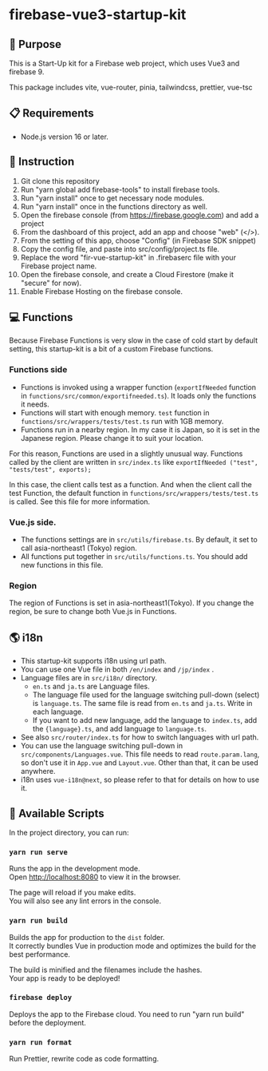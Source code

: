 # firebase-vue3-startup-kit

## 🎯 Purpose

This is a Start-Up kit for a Firebase web project, which uses Vue3 and firebase 9.

This package includes vite, vue-router, pinia, tailwindcss, prettier, vue-tsc

## 📋 Requirements

- Node.js version 16 or later.

## 📖 Instruction

1. Git clone this repository
2. Run "yarn global add firebase-tools" to install firebase tools.
3. Run "yarn install" once to get necessary node modules.
4. Run "yarn install" once in the functions directory as well.
5. Open the firebase console (from https://firebase.google.com) and add a project
6. From the dashboard of this project, add an app and choose "web" (</>).
7. From the setting of this app, choose "Config" (in Firebase SDK snippet)
8. Copy the config file, and paste into src/config/project.ts file.
9. Replace the word "fir-vue-startup-kit" in .firebaserc file with your Firebase project name.
10. Open the firebase console, and create a Cloud Firestore (make it "secure" for now).
11. Enable Firebase Hosting on the firebase console.

## 💻 Functions
Because Firebase Functions is very slow in the case of cold start by default setting, this startup-kit is a bit of a custom Firebase functions.

### Functions side
 - Functions is invoked using a wrapper function (`exportIfNeeded` function in `functions/src/common/exportifneeded.ts`). It loads only the functions it needs.
 - Functions will start with enough memory. `test` function in `functions/src/wrappers/tests/test.ts` run with 1GB memory.
 - Functions run in a nearby region. In my case it is Japan, so it is set in the Japanese region. Please change it to suit your location.

For this reason, Functions are used in a slightly unusual way.
Functions called by the client are written in `src/index.ts` like `exportIfNeeded ("test", "tests/test", exports);`

In this case, the client calls test as a function. And when the client call the test Function, the default function in `functions/src/wrappers/tests/test.ts` is called. See this file for more information.

###  Vue.js side.
 - The functions settings are in `src/utils/firebase.ts`. By default, it set to call asia-northeast1 (Tokyo) region.
 - All functions put together in `src/utils/functions.ts`. You should add new functions in this file.

### Region

The region of Functions is set in asia-northeast1(Tokyo). If you change the region, be sure to change both Vue.js in Functions.

## 🌎 i18n
 - This startup-kit supports i18n using url path.
 - You can use one Vue file in both `/en/index` and `/jp/index` .
 - Language files are in `src/i18n/` directory.
    - `en.ts` and `ja.ts` are Language files.
    - The language file used for the language switching pull-down (select) is `language.ts`. The same file is read from `en.ts` and `ja.ts`. Write in each language.
    - If you want to add new language, add the language to `index.ts`, add the `{language}.ts`, and add language to `language.ts`.
 - See also `src/router/index.ts` for how to switch languages with url path.
 - You can use the language switching pull-down in `src/components/Languages.vue`. This file needs to read `route.param.lang`, so don't use it in `App.vue` and `Layout.vue`. Other than that, it can be used anywhere.
 - i18n uses `vue-i18n@next`, so please refer to that for details on how to use it.


## 📄 Available Scripts

In the project directory, you can run:

### `yarn run serve`

Runs the app in the development mode.<br>
Open [http://localhost:8080](http://localhost:8080) to view it in the browser.

The page will reload if you make edits.<br>
You will also see any lint errors in the console.

### `yarn run build`

Builds the app for production to the `dist` folder.<br>
It correctly bundles Vue in production mode and optimizes the build for the best performance.

The build is minified and the filenames include the hashes.<br>
Your app is ready to be deployed!

### `firebase deploy`

Deploys the app to the Firebase cloud. You need to run "yarn run build" before the deployment.

### `yarn run format`

Run Prettier, rewrite code as code formatting.
